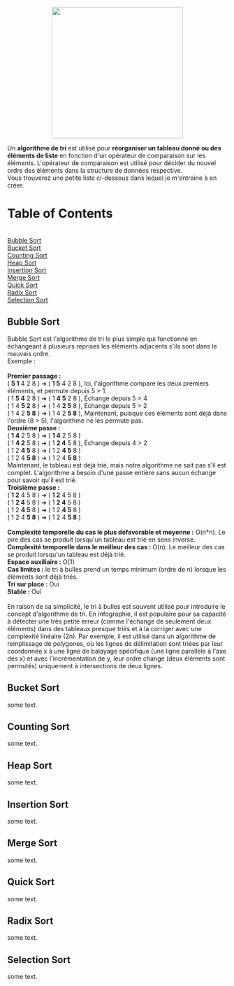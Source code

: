 <p align="center">
  <img 
    width="300"
    height="300"
    src="https://user-images.githubusercontent.com/102417356/165273721-01bca157-c51f-4bb3-8f91-f2459ea91740.gif"
  >
</p>

Un **algorithme de tri** est utilisé pour **réorganiser un tableau donné ou des éléments de liste** en fonction d'un opérateur de comparaison sur les éléments. L'opérateur de comparaison est utilisé pour décider du nouvel ordre des éléments dans la structure de données respective.</br>
Vous trouverez une petite liste ci-dessous dans lequel je m'entraine à en créer.

# Table of Contents
<br/>[Bubble Sort](#bubble-sort)
<br/>[Bucket Sort](#bucket-sort)
<br/>[Counting Sort](#counting-sort)
<br/>[Heap Sort](#heap-sort)
<br/>[Insertion Sort](#insertion-sort)
<br/>[Merge Sort](#merge-sort)
<br/>[Quick Sort](#quick-sort)
<br/>[Radix Sort](#radix-sort)
<br/>[Selection Sort](#selection-sort)

## Bubble Sort
Bubble Sort est l'algorithme de tri le plus simple qui fonctionne en échangeant à plusieurs reprises les éléments adjacents s'ils sont dans le mauvais ordre.
<br/>Exemple :  
<br/>**Premier passage :** 
<br/>( **5 1** 4 2 8 ) ➜ ( **1 5** 4 2 8 ), Ici, l'algorithme compare les deux premiers éléments, et permute depuis 5 > 1. 
<br/>( 1 **5 4** 2 8 ) ➜ ( 1 **4 5** 2 8 ), Échange depuis 5 > 4 
<br/>( 1 4 **5 2** 8 ) ➜ ( 1 4 **2 5** 8 ), Échange depuis 5 > 2 
<br/>( 1 4 2 **5 8** ) ➜ ( 1 4 2 **5 8** ), Maintenant, puisque ces éléments sont déjà dans l'ordre (8 > 5), l'algorithme ne les permute pas.
<br/>**Deuxième passe :** 
<br/>( **1 4** 2 5 8 ) ➜ ( **1 4** 2 5 8 ) 
<br/>( 1 **4 2** 5 8 ) ➜ ( 1 **2 4** 5 8 ), Échange depuis 4 > 2 
<br/>( 1 2 **4 5** 8 ) ➜ ( 1 2 **4 5** 8 ) 
<br/>( 1 2 4 **5 8** ) ➜ ( 1 2 4 **5 8** ) 
<br/>Maintenant, le tableau est déjà trié, mais notre algorithme ne sait pas s'il est complet. L'algorithme a besoin d'une passe entière sans aucun échange pour savoir qu'il est trié.
<br/>**Troisième passe :** 
<br/>( **1 2** 4 5 8 ) ➜ ( **1 2** 4 5 8 ) 
<br/>( 1 **2 4** 5 8 ) ➜ ( 1 **2 4** 5 8 ) 
<br/>( 1 2 **4 5** 8 ) ➜ ( 1 2 **4 5** 8 )
<br/>( 1 2 4 **5 8** ) ➜ ( 1 2 4 **5 8** )
<br/>
<br/>**Complexité temporelle du cas le plus défavorable et moyenne :** O(n*n). Le pire des cas se produit lorsqu'un tableau est trié en sens inverse.
<br/>**Complexité temporelle dans le meilleur des cas :** O(n). Le meilleur des cas se produit lorsqu'un tableau est déjà trié.
<br/>**Espace auxiliaire :** O(1)
<br/>**Cas limites :** le tri à bulles prend un temps minimum (ordre de n) lorsque les éléments sont déjà triés.
<br/>**Tri sur place :** Oui
<br/>**Stable :** Oui
<br/><br/>En raison de sa simplicité, le tri à bulles est souvent utilisé pour introduire le concept d'algorithme de tri. 
En infographie, il est populaire pour sa capacité à détecter une très petite erreur (comme l'échange de seulement deux éléments) dans des tableaux presque triés et à la corriger avec une complexité linéaire (2n). Par exemple, il est utilisé dans un algorithme de remplissage de polygones, où les lignes de délimitation sont triées par leur coordonnée x à une ligne de balayage spécifique (une ligne parallèle à l'axe des x) et avec l'incrémentation de y, leur ordre change (deux éléments sont permutés) uniquement à intersections de deux lignes.

## Bucket Sort
some text.
## Counting Sort
some text.
## Heap Sort
some text.
## Insertion Sort
some text.
## Merge Sort
some text.
## Quick Sort
some text.
## Radix Sort
some text.
## Selection Sort
some text.

